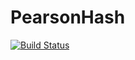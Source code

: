 # PearsonHash

[![Build Status](https://travis-ci.com/darsnack/PearsonHash.jl.svg?branch=master)](https://travis-ci.com/darsnack/PearsonHash.jl)
